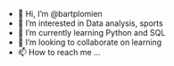 - 👋 Hi, I’m @bartplomien
- 👀 I’m interested in Data analysis, sports 
- 🌱 I’m currently learning Python and SQL 
- 💞️ I’m looking to collaborate on learning 
- 📫 How to reach me ...

<!---
bartplomien/bartplomien is a ✨ special ✨ repository because its `README.md` (this file) appears on your GitHub profile.
You can click the Preview link to take a look at your changes.
--->
